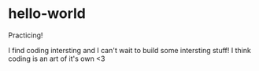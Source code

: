 # hello-world
Practicing!

I find coding intersting and I can't wait to build some intersting stuff!
I think coding is an art of it's own <3
